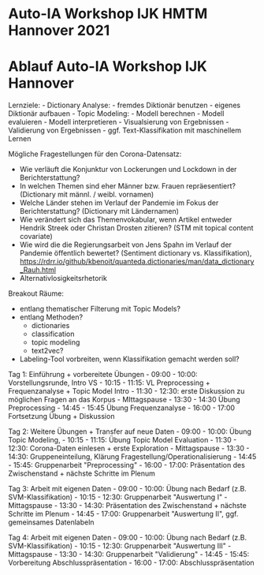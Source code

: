 # Auto-IA Workshop IJK HMTM Hannover 2021


Ablauf Auto-IA Workshop IJK Hannover
==============================

Lernziele:
    - Dictionary Analyse: 
        - fremdes Diktionär benutzen
        - eigenes Diktionär aufbauen 
    - Topic Modeling:
        - Modell berechnen 
        - Modell evaluieren
        - Modell interpretieren
     - Visualsierung von Ergebnissen
     - Validierung von Ergebnissen
     - ggf. Text-Klassifikation mit maschinellem Lernen


Mögliche Fragestellungen für den Corona-Datensatz:

- Wie verläuft die Konjunktur von Lockerungen und Lockdown in der Berichterstattung?
- In welchen Themen sind eher Männer bzw. Frauen repräesentiert? (Dictionary mit männl. / weibl. vornamen)
- Welche Länder stehen im Verlauf der Pandemie im Fokus der Berichterstattung? (Dictionary mit Ländernamen)
- Wie verändert sich das Themenvokabular, wenn Artikel entweder Hendrik Streek oder Christan Drosten zitieren? (STM mit  topical content covariate)
- Wie wird die die Regierungsarbeit von Jens Spahn im Verlauf der Pandemie öffentlich bewertet? (Sentiment dictionary vs. Klassifikation), https://rdrr.io/github/kbenoit/quanteda.dictionaries/man/data_dictionary_Rauh.html
- Alternativlosigkeitsrhetorik

Breakout Räume:
- entlang thematischer Filterung mit Topic Models?
- entlang Methoden?
    - dictionaries
    - classification
    - topic modeling
    - text2vec?
- Labeling-Tool vorbreiten, wenn Klassifikation gemacht werden soll?


Tag 1: Einführung + vorbereitete Übungen
    - 09:00 - 10:00: Vorstellungsrunde, Intro VS
    - 10:15 - 11:15: VL Preprocessing + Frequenzanalyse + Topic Model Intro
    - 11:30 - 12:30: erste Diskussion zu möglichen Fragen an das Korpus
    - MIttagspause
    - 13:30 - 14:30 Übung Preprocessing
    - 14:45 - 15:45 Übung Frequenzanalyse
    - 16:00 - 17:00 Fortsetzung Übung + Diskussion
    
 Tag 2: Weitere Übungen + Transfer auf neue Daten
     - 09:00 - 10:00: Übung Topic Modeling, 
     - 10:15 - 11:15: Übung Topic Model Evaluation
     - 11:30 - 12:30: Corona-Daten einlesen + erste Exploration
     - Mittagspause
     - 13:30 - 14:30: Gruppeneinteilung, Klärung Fragestellung/Operationalisierung
     - 14:45 - 15:45: Gruppenarbeit "Preprocessing" 
     - 16:00 - 17:00: Präsentation des Zwischenstand + nächste Schritte im Plenum
     
  Tag 3: Arbeit mit eigenen Daten
     - 09:00 - 10:00: Übung nach Bedarf (z.B. SVM-Klassifikation)
     - 10:15 - 12:30: Gruppenarbeit "Auswertung I"
     - Mittagspause
     - 13:30 - 14:30: Präsentation des Zwischenstand + nächste Schritte im Plenum
     - 14:45 - 17:00: Gruppenarbeit "Auswertung II", ggf. gemeinsames Datenlabeln
      
  Tag 4: Arbeit mit eigenen Daten
     - 09:00 - 10:00: Übung nach Bedarf (z.B. SVM-Klassifikation)
     - 10:15 - 12:30: Gruppenarbeit "Auswertung III"
     - Mittagspause
     - 13:30 - 14:30: Gruppenarbeit "Validierung"
     - 14:45 - 15:45: Vorbereitung Abschlusspräsentation
     - 16:00 - 17:00: Abschlusspräsentation

